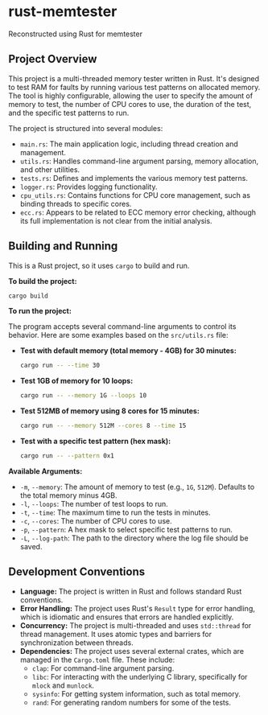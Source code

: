 # rust-memtester
Reconstructed using Rust for memtester

## Project Overview

This project is a multi-threaded memory tester written in Rust. It's designed to test RAM for faults by running various test patterns on allocated memory. The tool is highly configurable, allowing the user to specify the amount of memory to test, the number of CPU cores to use, the duration of the test, and the specific test patterns to run.

The project is structured into several modules:

*   `main.rs`: The main application logic, including thread creation and management.
*   `utils.rs`: Handles command-line argument parsing, memory allocation, and other utilities.
*   `tests.rs`: Defines and implements the various memory test patterns.
*   `logger.rs`: Provides logging functionality.
*   `cpu_utils.rs`: Contains functions for CPU core management, such as binding threads to specific cores.
*   `ecc.rs`: Appears to be related to ECC memory error checking, although its full implementation is not clear from the initial analysis.

## Building and Running

This is a Rust project, so it uses `cargo` to build and run.

**To build the project:**

```bash
cargo build
```

**To run the project:**

The program accepts several command-line arguments to control its behavior. Here are some examples based on the `src/utils.rs` file:

* **Test with default memory (total memory - 4GB) for 30 minutes:**

  ```bash
  cargo run -- --time 30
  ```

* **Test 1GB of memory for 10 loops:**

  ```bash
  cargo run -- --memory 1G --loops 10
  ```

* **Test 512MB of memory using 8 cores for 15 minutes:**

  ```bash
  cargo run -- --memory 512M --cores 8 --time 15
  ```

* **Test with a specific test pattern (hex mask):**

  ```bash
  cargo run -- --pattern 0x1
  ```

**Available Arguments:**

*   `-m`, `--memory`: The amount of memory to test (e.g., `1G`, `512M`). Defaults to the total memory minus 4GB.
*   `-l`, `--loops`: The number of test loops to run.
*   `-t`, `--time`: The maximum time to run the tests in minutes.
*   `-c`, `--cores`: The number of CPU cores to use.
*   `-p`, `--pattern`: A hex mask to select specific test patterns to run.
*   `-L`, `--log-path`: The path to the directory where the log file should be saved.

## Development Conventions

*   **Language:** The project is written in Rust and follows standard Rust conventions.
*   **Error Handling:** The project uses Rust's `Result` type for error handling, which is idiomatic and ensures that errors are handled explicitly.
*   **Concurrency:** The project is multi-threaded and uses `std::thread` for thread management. It uses atomic types and barriers for synchronization between threads.
*   **Dependencies:** The project uses several external crates, which are managed in the `Cargo.toml` file. These include:
    *   `clap`: For command-line argument parsing.
    *   `libc`: For interacting with the underlying C library, specifically for `mlock` and `munlock`.
    *   `sysinfo`: For getting system information, such as total memory.
    *   `rand`: For generating random numbers for some of the tests.


